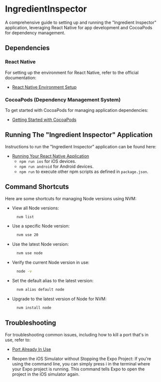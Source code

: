 # **IngredientInspector**

A comprehensive guide to setting up and running the "Ingredient Inspector" application, leveraging React Native for app development and CocoaPods for dependency management.

## Dependencies

### React Native

For setting up the environment for React Native, refer to the official documentation:

- [React Native Environment Setup](https://reactnative.dev/docs/environment-setup?guide=native)

### CocoaPods (Dependency Management System)

To get started with CocoaPods for managing application dependencies:

- [Getting Started with CocoaPods](https://guides.cocoapods.org/using/getting-started.html)

## Running The "Ingredient Inspector" Application

Instructions to run the "Ingredient Inspector" application can be found here:

- [Running Your React Native Application](https://reactnative.dev/docs/environment-setup?guide=native#running-your-react-native-application)
  - `npm run ios` for iOS devices.
  - `npm run android` for Android devices.
  - `npm run` to execute other npm scripts as defined in `package.json`.

## Command Shortcuts

Here are some shortcuts for managing Node versions using NVM:

- View all Node versions:

  ```zsh
    nvm list

- Use a specific Node version:

  ```zsh
    nvm use 20

- Use the latest Node version:

  ```zsh
    nvm use node

- Verify the current Node version in use:

  ```zsh
    node -v

- Set the default alias to the latest version:

  ```zsh
    nvm alias default node

- Upgrade to the latest version of Node for NVM:

  ```zsh
    nvm install node

## Troubleshooting

For troubleshooting common issues, including how to kill a port that's in use, refer to:

- [Port Already In Use](https://reactnative.dev/docs/troubleshooting#port-already-in-use)

- Reopen the iOS Simulator without Stopping the Expo Project:
    If you're using the command line, you can simply press i in the terminal where your Expo project is running. This command tells Expo to open the project in the iOS simulator again.
